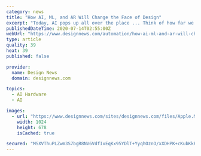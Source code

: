 ```yaml
---
category: news
title: "How AI, ML, and AR Will Change the Face of Design"
excerpt: "Today, AI pops up all over the place ... Think of how far we’ve come from the first point-contact transistor in 1947 to silicon chips containing tens of billions of transistors today. The fact that this is a tad over 70 years (which really isn’t ..."
publishedDateTime: 2020-07-14T02:55:00Z
webUrl: "https://www.designnews.com/automation/how-ai-ml-and-ar-will-change-face-design"
type: article
quality: 39
heat: 39
published: false

provider:
  name: Design News
  domain: designnews.com

topics:
  - AI Hardware
  - AI

images:
  - url: "https://www.designnews.com/sites/designnews.com/files/Apple.ML_.Clive_.jpg"
    width: 1024
    height: 678
    isCached: true

secured: "MSXVThuPLZwm3S7bgR8NV6VdfIxEqKx95YDlT+YyqhOznO/xXDHPK+cKubKkPYB7tk1PSQFbJMVutl6N7HXyzEr3iYSBtSBmZ/X9CE35OAertvxiF7VXEaEjnkP378Fer0LvUeQHUcFhyPnmJt7TLgRb6adnyCdun0kkzBXyQP/FAVmhmkE6Sj4wJf3+eBmjwUqZ7WCZ69GbDCBypkFtxyhe9V+bw1h0DdGVFmk2Dwc1ZqFiSVTVZSjeexYNAyiVm9Cfzw2RN2stTq3zmFwl8OKkWNt9B3Bf5kWSA/3kqAD0BJj9CayanzDZVmrxxUHe6ZDy5JPalclcG+Xe2TAg5g==;aElRVnsvVQa7vBXYLvRgkg=="
---
```


